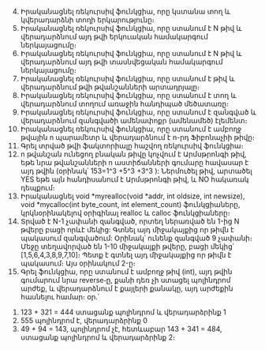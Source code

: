4. Իրականացնել ռեկուրսիվ ֆունկցիա, որը կստանա տող և կվերադարձնի տողի երկարությունը։
5. Իրականացնել ռեկուրսիվ ֆունկցիա, որը ստանում է N թիվ և վերադարձնում այդ թվի երկուական համակարգում ներկայացումը։
6. Իրականացնել ռեկուրսիվ ֆունկցիա, որը ստանում է N թիվ և վերադարձնում այդ թվի տասնվեցական համակարգում ներկայացումը։
7. Իրականացնել ռեկուրսիվ ֆունկցիա, որը ստանում է թիվ և վերադարձնում թվի թվանշանների արտադրյալը։
8. Իրականացնել ռեկուրսիվ ֆունկցիա, որը ստանում է տող և վերադարձնում տողում առաջին հանդիպած մեծատառը։
9. Իրականացնել ռեկուրսիվ ֆունկցիա, որը ստանում է զանգված և վերադարձնում զանգվածի ամենափոքր (ամենամեծ) էլեմենտ։
11. Իրականացնել ռեկուրսիվ ֆունկցիա, որը ստանում է ամբողջ թվային n պարամետր և վերադարձնում է n-րդ Ֆիբոնաչիի թիվը։
12. Գրել տրված թվի ֆակտորիալը հաշվող ռեկուրսիվ ֆունկցիա։
13. n թվանշան ունեցող բնական թիվը կոչվում է Արմսթրոնգի թիվ, եթե նրա թվանշանների n աստիճանների գումարը հավասար է այդ թվին (օրինակ՝ 153=1^3 +5^3 +3^3 ): Ներմուծել թիվ, արտածել YES եթե այն հանդիսանում է Արմսթրոնգի թիվ, և NO հակառակ դեպքում։
14. Իրականացնել void *myrealloc(void *addr, int oldsize, int newsize), void *mycalloc(int byte_count, int element_count) ֆունկցիաները, կրկնօրինակելով օրիգինալ realloc և calloc ֆունկցիաները։
15. Տրված է N-1 չափանի զանգված, որտեղ ներառված են 1-ից N թվերը բացի որևէ մեկից: Գտնել այդ միջակայքից որ թիվն է պակասում զանգվածում: Օրինակ՝ ունենք զանգված 9 չափանի։ Մեջը տեղավորված են 1-10 միջակայքի թվերը, բացի մեկից՝ [1,5,6,4,3,8,9,7,10]։ Պետք է գտնել այդ միջակայքից որ թիվն է պակասում։ Այս օրինակում 2-ը։
16. Գրել ֆունկցիա, որը ստանում է ամբողջ թիվ (int), այդ թվին գումարում նրա reverse֊ը, քանի դեռ չի ստացել պոլինդրոմ արժեք, և վերադարձնում է քայլերի քանակը, այդ արժեքին հասնելու համար։ օր․՝
1) 123 + 321 = 444 ստացանք պոլինդրոմ և վերադարձրինք 1
2) 555 պոլինդրոմ է, վերադարձրինք 0
3) 49 + 94 = 143, պոլինդրոմ չէ, հետևաբար 143 + 341 = 484, ստացանք պոլինդրոմ և վերադարձրինք 2։
